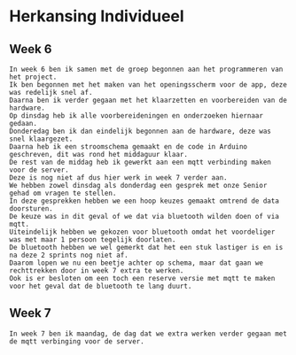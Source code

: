 # Herkansing Individueel

## Week 6
    In week 6 ben ik samen met de groep begonnen aan het programmeren van het project. 
    Ik ben begonnen met het maken van het openingsscherm voor de app, deze was redelijk snel af.
    Daarna ben ik verder gegaan met het klaarzetten en voorbereiden van de hardware.
    Op dinsdag heb ik alle voorbereideningen en onderzoeken hiernaar gedaan.
    Donderedag ben ik dan eindelijk begonnen aan de hardware, deze was snel klaargezet.
    Daarna heb ik een stroomschema gemaakt en de code in Arduino geschreven, dit was rond het middaguur klaar.
    De rest van de middag heb ik gewerkt aan een mqtt verbinding maken voor de server.
    Deze is nog niet af dus hier werk in week 7 verder aan.
    We hebben zowel dinsdag als donderdag een gesprek met onze Senior gehad om vragen te stellen.
    In deze gesprekken hebben we een hoop keuzes gemaakt omtrend de data doorsturen.
    De keuze was in dit geval of we dat via bluetooth wilden doen of via mqtt.
    Uiteindelijk hebben we gekozen voor bluetooth omdat het voordeliger was met maar 1 persoon tegelijk doorlaten.
    De bluetooth hebben we wel gemerkt dat het een stuk lastiger is en is na deze 2 sprints nog niet af.
    Daarom lopen we nu een beetje achter op schema, maar dat gaan we rechttrekken door in week 7 extra te werken.
    Ook is er besloten om een toch een reserve versie met mqtt te maken voor het geval dat de bluetooth te lang duurt.
    
## Week 7
    In week 7 ben ik maandag, de dag dat we extra werken verder gegaan met de mqtt verbinging voor de server.
    
  
